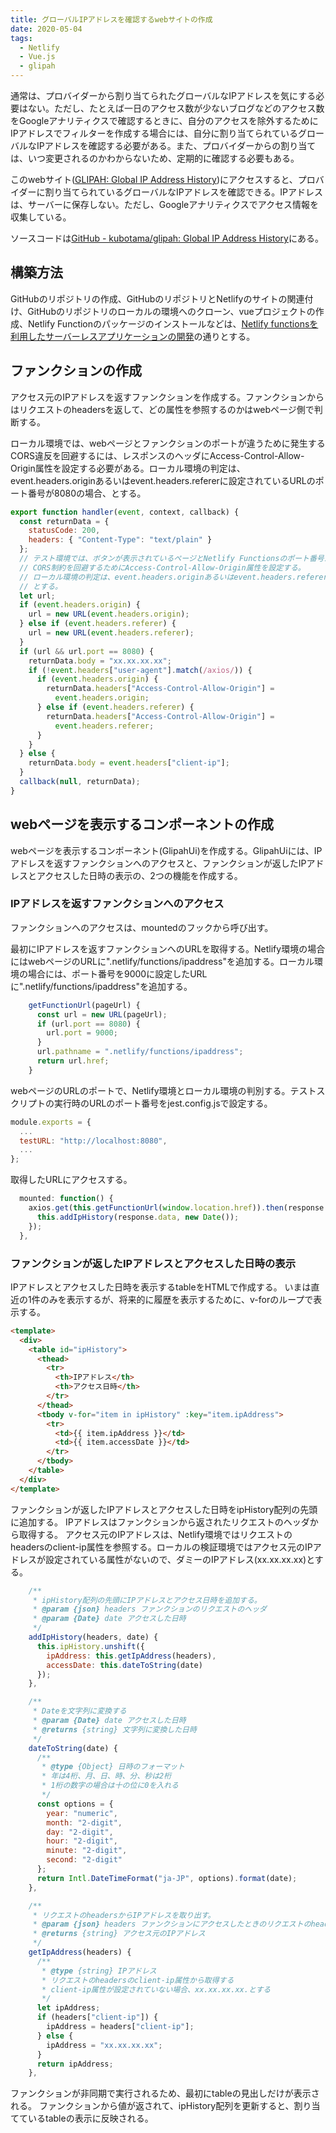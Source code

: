 ```yaml
---
title: グローバルIPアドレスを確認するwebサイトの作成
date: 2020-05-04
tags:
  - Netlify
  - Vue.js
  - glipah
---
```


通常は、プロバイダーから割り当てられたグローバルなIPアドレスを気にする必要はない。ただし、たとえば一日のアクセス数が少ないブログなどのアクセス数をGoogleアナリティクスで確認するときに、自分のアクセスを除外するためにIPアドレスでフィルターを作成する場合には、自分に割り当てられているグローバルなIPアドレスを確認する必要がある。また、プロバイダーからの割り当ては、いつ変更されるのかわからないため、定期的に確認する必要もある。

このwebサイト([GLIPAH: Global IP Address History](https://glipah.netlify.app/))にアクセスすると、プロバイダーに割り当てられているグローバルなIPアドレスを確認できる。IPアドレスは、サーバーに保存しない。ただし、Googleアナリティクスでアクセス情報を収集している。

ソースコードは[GitHub \- kubotama/glipah: Global IP Address History](https://github.com/kubotama/glipah)にある。

<!--more-->

## 構築方法

GitHubのリポジトリの作成、GitHubのリポジトリとNetlifyのサイトの関連付け、GitHubのリポジトリのローカルの環境へのクローン、vueプロジェクトの作成、Netlify Functionのパッケージのインストールなどは、[Netlify functionsを利用したサーバーレスアプリケーションの開発](https://omoitsuki.netlify.app/2020/04/17/functions/)の通りとする。

## ファンクションの作成

アクセス元のIPアドレスを返すファンクションを作成する。ファンクションからはリクエストのheadersを返して、どの属性を参照するのかはwebページ側で判断する。

ローカル環境では、webページとファンクションのポートが違うために発生するCORS違反を回避するには、レスポンスのヘッダにAccess-Control-Allow-Origin属性を設定する必要がある。ローカル環境の判定は、event.headers.originあるいはevent.headers.refererに設定されているURLのポート番号が8080の場合、とする。

```javascript
export function handler(event, context, callback) {
  const returnData = {
    statusCode: 200,
    headers: { "Content-Type": "text/plain" }
  };
  // テスト環境では、ボタンが表示されているページとNetlify Functionsのポート番号が違うためCORS制約に違反する。
  // CORS制約を回避するためにAccess-Control-Allow-Origin属性を設定する。
  // ローカル環境の判定は、event.headers.originあるいはevent.headers.refererに設定されているURLのポート番号が8080の場合、
  // とする。
  let url;
  if (event.headers.origin) {
    url = new URL(event.headers.origin);
  } else if (event.headers.referer) {
    url = new URL(event.headers.referer);
  }
  if (url && url.port == 8080) {
    returnData.body = "xx.xx.xx.xx";
    if (!event.headers["user-agent"].match(/axios/)) {
      if (event.headers.origin) {
        returnData.headers["Access-Control-Allow-Origin"] =
          event.headers.origin;
      } else if (event.headers.referer) {
        returnData.headers["Access-Control-Allow-Origin"] =
          event.headers.referer;
      }
    }
  } else {
    returnData.body = event.headers["client-ip"];
  }
  callback(null, returnData);
}
```

## webページを表示するコンポーネントの作成

webページを表示するコンポーネント(GlipahUi)を作成する。GlipahUiには、IPアドレスを返すファンクションへのアクセスと、ファンクションが返したIPアドレスとアクセスした日時の表示の、2つの機能を作成する。

### IPアドレスを返すファンクションへのアクセス

ファンクションへのアクセスは、mountedのフックから呼び出す。

最初にIPアドレスを返すファンクションへのURLを取得する。Netlify環境の場合にはwebページのURLに".netlify/functions/ipaddress"を追加する。ローカル環境の場合には、ポート番号を9000に設定したURLに".netlify/functions/ipaddress"を追加する。

```javascript
    getFunctionUrl(pageUrl) {
      const url = new URL(pageUrl);
      if (url.port == 8080) {
        url.port = 9000;
      }
      url.pathname = ".netlify/functions/ipaddress";
      return url.href;
    }
```

webページのURLのポートで、Netlify環境とローカル環境の判別する。テストスクリプトの実行時のURLのポート番号をjest.config.jsで設定する。

```javascript
module.exports = {
  ...
  testURL: "http://localhost:8080",
  ...
};
```

取得したURLにアクセスする。

```javascript
  mounted: function() {
    axios.get(this.getFunctionUrl(window.location.href)).then(response => {
      this.addIpHistory(response.data, new Date());
    });
  },
```

### ファンクションが返したIPアドレスとアクセスした日時の表示

IPアドレスとアクセスした日時を表示するtableをHTMLで作成する。
いまは直近の1件のみを表示するが、将来的に履歴を表示するために、v-forのループで表示する。

```html
<template>
  <div>
    <table id="ipHistory">
      <thead>
        <tr>
          <th>IPアドレス</th>
          <th>アクセス日時</th>
        </tr>
      </thead>
      <tbody v-for="item in ipHistory" :key="item.ipAddress">
        <tr>
          <td>{{ item.ipAddress }}</td>
          <td>{{ item.accessDate }}</td>
        </tr>
      </tbody>
    </table>
  </div>
</template>
```

ファンクションが返したIPアドレスとアクセスした日時をipHistory配列の先頭に追加する。
IPアドレスはファンクションから返されたリクエストのヘッダから取得する。
アクセス元のIPアドレスは、Netlify環境ではリクエストのheadersのclient-ip属性を参照する。ローカルの検証環境ではアクセス元のIPアドレスが設定されている属性がないので、ダミーのIPアドレス(xx.xx.xx.xx)とする。

```javascript
    /**
     * ipHistory配列の先頭にIPアドレスとアクセス日時を追加する。
     * @param {json} headers ファンクションのリクエストのヘッダ
     * @param {Date} date アクセスした日時
     */
    addIpHistory(headers, date) {
      this.ipHistory.unshift({
        ipAddress: this.getIpAddress(headers),
        accessDate: this.dateToString(date)
      });
    },

    /**
     * Dateを文字列に変換する
     * @param {Date} date アクセスした日時
     * @returns {string} 文字列に変換した日時
     */
    dateToString(date) {
      /**
       * @type {Object} 日時のフォーマット
       * 年は4桁、月、日、時、分、秒は2桁
       * 1桁の数字の場合は十の位に0を入れる
       */
      const options = {
        year: "numeric",
        month: "2-digit",
        day: "2-digit",
        hour: "2-digit",
        minute: "2-digit",
        second: "2-digit"
      };
      return Intl.DateTimeFormat("ja-JP", options).format(date);
    },

    /**
     * リクエストのheadersからIPアドレスを取り出す。
     * @param {json} headers ファンクションにアクセスしたときのリクエストのheaders
     * @returns {string} アクセス元のIPアドレス
     */
    getIpAddress(headers) {
      /**
       * @type {string} IPアドレス
       * リクエストのheadersのclient-ip属性から取得する
       * client-ip属性が設定されていない場合、xx.xx.xx.xx.とする
       */
      let ipAddress;
      if (headers["client-ip"]) {
        ipAddress = headers["client-ip"];
      } else {
        ipAddress = "xx.xx.xx.xx";
      }
      return ipAddress;
    },
```

ファンクションが非同期で実行されるため、最初にtableの見出しだけが表示される。
ファンクションから値が返されて、ipHistory配列を更新すると、割り当てているtableの表示に反映される。
